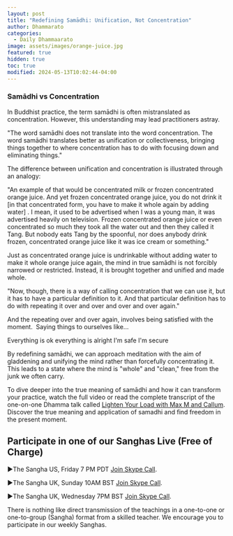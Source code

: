 ```yaml
---
layout: post
title: "Redefining Samādhi: Unification, Not Concentration"
author: Dhammarato
categories:
  - Daily Dhammaarato
image: assets/images/orange-juice.jpg
featured: true
hidden: true
toc: true
modified: 2024-05-13T10:02:44-04:00
---
```



### Samādhi vs Concentration

In Buddhist practice, the term samādhi is often mistranslated as concentration. However, this understanding may lead practitioners astray.

"The word samādhi does not translate into the word concentration. The word samādhi translates better as unification or collectiveness, bringing things together to where concentration has to do with focusing down and eliminating things."

The difference between unification and concentration is illustrated through an analogy:

"An example of that would be concentrated milk or frozen concentrated orange juice. And yet frozen concentrated orange juice, you do not drink it [in that concentrated form, you have to make it whole again by adding water] . I mean, it used to be advertised when I was a young man, it was advertised heavily on television. Frozen concentrated orange juice or even concentrated so much they took all the water out and then they called it Tang. But nobody eats Tang by the spoonful, nor does anybody drink frozen, concentrated orange juice like it was ice cream or something."

Just as concentrated orange juice is undrinkable without adding water to make it whole orange juice again, the mind in true samādhi is not forcibly narrowed or restricted. Instead, it is brought together and unified and made whole.

"Now, though, there is a way of calling concentration that we can use it, but it has to have a particular definition to it. And that particular definition has to do with repeating it over and over and over and over again."

And the repeating over and over again, involves being satisfied with the moment.  Saying things to ourselves like...  

Everything is ok
everything is alright
I'm safe
I'm secure

By redefining samādhi, we can approach meditation with the aim of gladdening and unifying the mind rather than forcefully concentrating it. This leads to a state where the mind is "whole" and "clean," free from the junk we often carry.

To dive deeper into the true meaning of samādhi and how it can transform your practice, watch the full video or read the complete transcript of the one-on-one Dhamma talk called [Lighten Your Load with Max M and Callum](https://dhammarato.com/lighten-your-load-max-m-1-with-callum-04-17-24-K3pKFtdnwD0/). Discover the true meaning and application of samadhi and find freedom in the present moment.


## Participate in one of our Sanghas Live (Free of Charge)

<p>►The Sangha US, Friday 7 PM PDT <a href="https://join.skype.com/uyYzUwJ3e3TO">Join Skype Call</a>.</p>

<p>►The Sangha UK, Sunday 10AM BST <a href="https://join.skype.com/w6nFHnra6vdh">Join Skype Call</a>.</p>

<p>►The Sangha UK, Wednesday 7PM BST <a href="https://join.skype.com/w6nFHnra6vdh">Join Skype Call</a>.</p>

There is nothing like direct transmission of the teachings in a one-to-one or one-to-group (Sangha) format from a skilled teacher.   We encourage you to participate in our weekly Sanghas.




